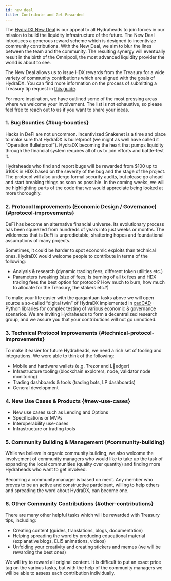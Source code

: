 ```yaml
---
id: new_deal
title: Contribute and Get Rewarded
---
```


The [HydraDX New Deal](#link-to-blog-post) is our appeal to all Hydraheads to join forces in our mission to build the liquidity infrastructure of the future. The New Deal introduces a generous reward scheme which is designed to incentivize community contributions. With the New Deal, we aim to blur the lines between the team and the community. The resulting synergy will eventually result in the birth of the Omnipool, the most advanced liquidity provider the world is about to see.

The New Deal allows us to issue HDX rewards from the Treasury for a wide variety of community contributions which are aligned with the goals of HydraDX. You can find more information on the process of submitting a Treasury tip request in [this guide](/tip_request).

For more inspiration, we have outlined some of the most pressing areas where we welcome your involvement. The list is not exhaustive, so please feel free to reach out to us if you want to share your ideas.

### 1. Bug Bounties {#bug-bounties}

Hacks in DeFi are not uncommon. Incentivized Snakenet is a time and place to make sure that HydraDX is bulletproof (we might as well have called it “Operation Bulletproof”). HydraDX becoming the heart that pumps liquidity through the financial system requires all of us to join efforts and battle-test it.

Hydraheads who find and report bugs will be rewarded from $100 up to $100k in HDX based on the severity of the bug and the stage of the project. The protocol will also undergo formal security audits, but please go ahead and start breaking things as soon as possible. In the coming weeks, we will be highlighting parts of the code that we would appreciate being looked at more thoroughly.

### 2. Protocol Improvements (Economic Design / Governance) {#protocol-improvements}

DeFi has become an alternative financial universe. Its evolutionary process has been squeezed from hundreds of years into just weeks or months. The wilderness that is DeFi is unpredictable, shattering hopes and foundational assumptions of many projects. 

Sometimes, it could be harder to spot economic exploits than technical ones. HydraDX would welcome people to contribute in terms of the following: 

* Analysis & research (dynamic trading fees, different token utilities etc.)
* Parameters tweaking (size of fees; Is burning of all tx fees and HDX trading fees the best option for protocol? How much to burn, how much to allocate for the Treasury, the stakers etc.?)

To make your life easier with the gargantuan tasks above we will open source a so-called “digital twin” of HydraDX implemented in [cadCAD](https://cadcad.org/) - Python libraries for complex testing of various economic & governance scenarios. We are inviting Hydraheads to form a decentralized research group, and we assure you that your contributions will not go unnoticed.

### 3. Technical Protocol Improvements {#technical-protocol-improvements}

To make it easier for future Hydraheads, we need a rich set of tooling and integrations. We were able to think of the following:

* Mobile and hardware wallets (e.g. Trezor and Ledger)
* Infrastructure tooling (blockchain explorers, node, validator node monitoring)
* Trading dashboards & tools (trading bots, LP dashboards)
* General development

### 4. New Use Cases & Products {#new-use-cases}

* New use cases such as Lending and Options
* Specifications or MVPs
* Interoperability use-cases
* Infrastructure or trading tools

### 5. Community Building & Management {#community-building}

While we believe in organic community building, we also welcome the involvement of community managers who would like to take up the task of expanding the local communities (quality over quantity) and finding more Hydraheads who want to get involved.

Becoming a community manager is based on merit. Any member who proves to be an active and constructive participant, willing to help others and spreading the word about HydraDX, can become one. 

### 6. Other Community Contributions {#other-contributions}

There are many other helpful tasks which will be rewarded with Treasury tips, including:

* Creating content (guides, translations, blogs, documentation)
* Helping spreading the word by producing educational material (explanative blogs, ELI5 animations, videos)
* Unfolding your creativity and creating stickers and memes (we will be rewarding the best ones)

We will try to reward all original content. It is difficult to put an exact price tag on the various tasks, but with the help of the community managers we will be able to assess each contribution individually.
